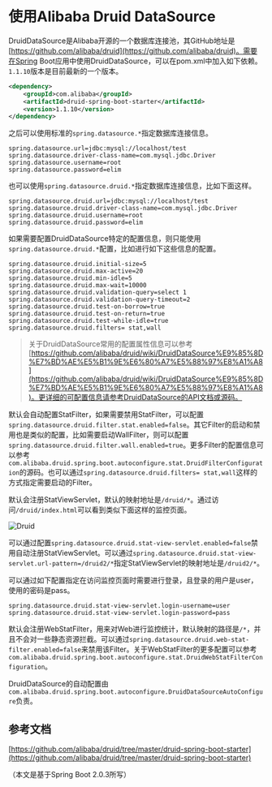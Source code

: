 # 使用Alibaba Druid DataSource

DruidDataSource是Alibaba开源的一个数据库连接池，其GitHub地址是[https://github.com/alibaba/druid](https://github.com/alibaba/druid)。需要在Spring Boot应用中使用DruidDataSource，可以在pom.xml中加入如下依赖。`1.1.10`版本是目前最新的一个版本。

```xml
<dependency>
    <groupId>com.alibaba</groupId>
    <artifactId>druid-spring-boot-starter</artifactId>
    <version>1.1.10</version>
</dependency>
```

之后可以使用标准的`spring.datasource.*`指定数据库连接信息。

```properties
spring.datasource.url=jdbc:mysql://localhost/test
spring.datasource.driver-class-name=com.mysql.jdbc.Driver
spring.datasource.username=root
spring.datasource.password=elim
```

也可以使用`spring.datasource.druid.*`指定数据库连接信息，比如下面这样。

```properties
spring.datasource.druid.url=jdbc:mysql://localhost/test
spring.datasource.druid.driver-class-name=com.mysql.jdbc.Driver
spring.datasource.druid.username=root
spring.datasource.druid.password=elim
```

如果需要配置DruidDataSource特定的配置信息，则只能使用`spring.datasource.druid.*`配置，比如进行如下这些信息的配置。

```properties
spring.datasource.druid.initial-size=5
spring.datasource.druid.max-active=20
spring.datasource.druid.min-idle=5
spring.datasource.druid.max-wait=10000
spring.datasource.druid.validation-query=select 1
spring.datasource.druid.validation-query-timeout=2
spring.datasource.druid.test-on-borrow=true
spring.datasource.druid.test-on-return=true
spring.datasource.druid.test-while-idle=true
spring.datasource.druid.filters= stat,wall
```

> 关于DruidDataSource常用的配置属性信息可以参考[https://github.com/alibaba/druid/wiki/DruidDataSource%E9%85%8D%E7%BD%AE%E5%B1%9E%E6%80%A7%E5%88%97%E8%A1%A8](https://github.com/alibaba/druid/wiki/DruidDataSource%E9%85%8D%E7%BD%AE%E5%B1%9E%E6%80%A7%E5%88%97%E8%A1%A8)。更详细的可配置信息请参考DruidDataSource的API文档或源码。

默认会自动配置StatFilter，如果需要禁用StatFilter，可以配置`spring.datasource.druid.filter.stat.enabled=false`。其它Filter的启动和禁用也是类似的配置，比如需要启动WallFilter，则可以配置`spring.datasource.druid.filter.wall.enabled=true`。更多Filter的配置信息可以参考`com.alibaba.druid.spring.boot.autoconfigure.stat.DruidFilterConfiguration`的源码。也可以通过`spring.datasource.druid.filters= stat,wall`这样的方式指定需要启动的Filter。

默认会注册StatViewServlet，默认的映射地址是`/druid/*`。通过访问`/druid/index.html`可以看到类似下面这样的监控页面。

![Druid](image/druid_stat.png)

可以通过配置`spring.datasource.druid.stat-view-servlet.enabled=false`禁用自动注册StatViewServlet。可以通过`spring.datasource.druid.stat-view-servlet.url-pattern=/druid2/*`指定StatViewServlet的映射地址是`/druid2/*`。

可以通过如下配置指定在访问监控页面时需要进行登录，且登录的用户是user，使用的密码是pass。

```properties
spring.datasource.druid.stat-view-servlet.login-username=user
spring.datasource.druid.stat-view-servlet.login-password=pass
```

默认会注册WebStatFilter，用来对Web进行监控统计，默认映射的路径是`/*`，并且不会对一些静态资源拦截。可以通过`spring.datasource.druid.web-stat-filter.enabled=false`来禁用该Filter。关于WebStatFilter的更多配置可以参考`com.alibaba.druid.spring.boot.autoconfigure.stat.DruidWebStatFilterConfiguration`。

DruidDataSource的自动配置由`com.alibaba.druid.spring.boot.autoconfigure.DruidDataSourceAutoConfigure`负责。

## 参考文档

[https://github.com/alibaba/druid/tree/master/druid-spring-boot-starter](https://github.com/alibaba/druid/tree/master/druid-spring-boot-starter)

（本文是基于Spring Boot 2.0.3所写）